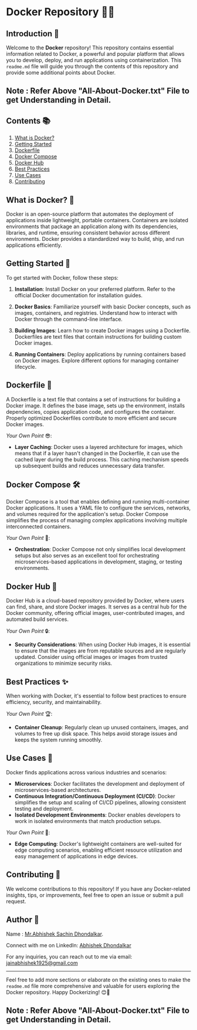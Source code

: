 # Docker Repository 👨‍💻

## Introduction 🚀

Welcome to the **Docker** repository! This repository contains essential information related to Docker, a powerful and popular platform that allows you to develop, deploy, and run applications using containerization. This `readme.md` file will guide you through the contents of this repository and provide some additional points about Docker.

## Note : Refer Above "All-About-Docker.txt" File to get Understanding in Detail.

## Contents 📚

1. [What is Docker?](https://github.com/Abhishek-Jain-1925/Docker/blob/main/All%20About%20Docker.txt)
2. [Getting Started](https://github.com/Abhishek-Jain-1925/Docker/blob/main/All%20About%20Docker.txt)
3. [Dockerfile](https://github.com/Abhishek-Jain-1925/Docker/blob/main/All%20About%20Docker.txt)
4. [Docker Compose](https://github.com/Abhishek-Jain-1925/Docker/blob/main/All%20About%20Docker.txt)
5. [Docker Hub](https://github.com/Abhishek-Jain-1925/Docker/blob/main/All%20About%20Docker.txt)
6. [Best Practices](https://github.com/Abhishek-Jain-1925/Docker/blob/main/All%20About%20Docker.txt)
7. [Use Cases](https://github.com/Abhishek-Jain-1925/Docker/blob/main/All%20About%20Docker.txt)
8. [Contributing](https://github.com/Abhishek-Jain-1925/Docker/blob/main/All%20About%20Docker.txt)

## What is Docker? 🐳

Docker is an open-source platform that automates the deployment of applications inside lightweight, portable containers. Containers are isolated environments that package an application along with its dependencies, libraries, and runtime, ensuring consistent behavior across different environments. Docker provides a standardized way to build, ship, and run applications efficiently.

## Getting Started 🏁

To get started with Docker, follow these steps:

1. **Installation**: Install Docker on your preferred platform. Refer to the official Docker documentation for installation guides.

2. **Docker Basics**: Familiarize yourself with basic Docker concepts, such as images, containers, and registries. Understand how to interact with Docker through the command-line interface.

3. **Building Images**: Learn how to create Docker images using a Dockerfile. Dockerfiles are text files that contain instructions for building custom Docker images.

4. **Running Containers**: Deploy applications by running containers based on Docker images. Explore different options for managing container lifecycle.

## Dockerfile 📄

A Dockerfile is a text file that contains a set of instructions for building a Docker image. It defines the base image, sets up the environment, installs dependencies, copies application code, and configures the container. Properly optimized Dockerfiles contribute to more efficient and secure Docker images.

*Your Own Point* 😎:
- **Layer Caching**: Docker uses a layered architecture for images, which means that if a layer hasn't changed in the Dockerfile, it can use the cached layer during the build process. This caching mechanism speeds up subsequent builds and reduces unnecessary data transfer.

## Docker Compose 🛠️

Docker Compose is a tool that enables defining and running multi-container Docker applications. It uses a YAML file to configure the services, networks, and volumes required for the application's setup. Docker Compose simplifies the process of managing complex applications involving multiple interconnected containers.

*Your Own Point* 🌟:
- **Orchestration**: Docker Compose not only simplifies local development setups but also serves as an excellent tool for orchestrating microservices-based applications in development, staging, or testing environments.

## Docker Hub 🏬

Docker Hub is a cloud-based repository provided by Docker, where users can find, share, and store Docker images. It serves as a central hub for the Docker community, offering official images, user-contributed images, and automated build services.

*Your Own Point* 🔒:
- **Security Considerations**: When using Docker Hub images, it is essential to ensure that the images are from reputable sources and are regularly updated. Consider using official images or images from trusted organizations to minimize security risks.

## Best Practices ✨

When working with Docker, it's essential to follow best practices to ensure efficiency, security, and maintainability.

*Your Own Point* 🏆:
- **Container Cleanup**: Regularly clean up unused containers, images, and volumes to free up disk space. This helps avoid storage issues and keeps the system running smoothly.

## Use Cases 🎯

Docker finds applications across various industries and scenarios:

- **Microservices**: Docker facilitates the development and deployment of microservices-based architectures.
- **Continuous Integration/Continuous Deployment (CI/CD)**: Docker simplifies the setup and scaling of CI/CD pipelines, allowing consistent testing and deployment.
- **Isolated Development Environments**: Docker enables developers to work in isolated environments that match production setups.

*Your Own Point* 🚀:
- **Edge Computing**: Docker's lightweight containers are well-suited for edge computing scenarios, enabling efficient resource utilization and easy management of applications in edge devices.

## Contributing 🤝

We welcome contributions to this repository! If you have any Docker-related insights, tips, or improvements, feel free to open an issue or submit a pull request.

## Author 📝

Name : [Mr.Abhishek Sachin Dhondalkar](https://Abhishek-Jain-1925.github.io).

Connect with me on LinkedIn: [Abhishek Dhondalkar](https://www.linkedin.com/in/abhishek-dhondalkar-7ab14220b)

For any inquiries, you can reach out to me via email: jainabhishek1925@gmail.com

---

Feel free to add more sections or elaborate on the existing ones to make the `readme.md` file more comprehensive and valuable for users exploring the Docker repository. Happy Dockerizing! 😊🐳


## Note : Refer Above "All-About-Docker.txt" File to get Understanding in Detail.
